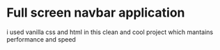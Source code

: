 # Full screen navbar application

i used vanilla css and html in this clean and cool project which mantains performance and speed
